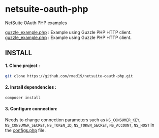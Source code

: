 
# netsuite-oauth-php
NetSuite OAuth PHP examples

[guzzle_example.php](guzzle_example.php) : Example using Guzzle PHP HTTP client.
[guzzle_example.php](guzzle_curl.php) : Example using Guzzle PHP HTTP client.

## INSTALL

#### 1. Clone project :
```bash
git clone https://github.com/rmed19/netsuite-oauth-php.git
```

#### 2. Install dependencies :
```bash
composer install
```

#### 3. Configure connection:
Needs to change connection parameters such as ``NS_CONSUMER_KEY``, ``NS_CONSUMER_SECRET``, ``NS_TOKEN_ID``, ``NS_TOKEN_SECRET``, ``NS_ACCOUNT``, ``NS_HOST`` in the [configs.php](configs.php) file.
